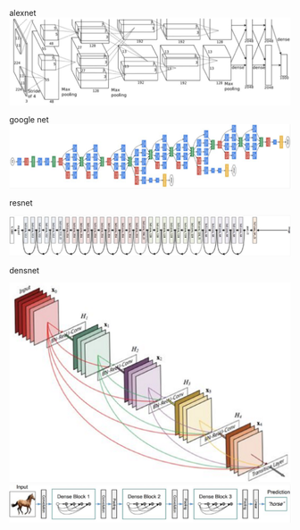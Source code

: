 alexnet![](/assets/cnnalexnet1.png)

google net![](/assets/googlenet1.png)

resnet

![](/assets/restnet1.png)

densnet

![](/assets/cnndensnet1.png)![](/assets/cnndensnet2.png)

